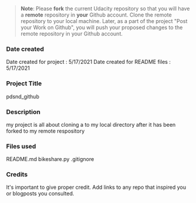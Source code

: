 >**Note**: Please **fork** the current Udacity repository so that you will have a **remote** repository in **your** Github account. Clone the remote repository to your local machine. Later, as a part of the project "Post your Work on Github", you will push your proposed changes to the remote repository in your Github account.

### Date created
Date created for project : 5/17/2021
Date created for README files : 5/17/2021 

### Project Title
pdsnd_github

### Description
my project is all about cloning a to my local directory after it has been forked to my remote respository

### Files used
README.md
bikeshare.py
.gitignore

### Credits
It's important to give proper credit. Add links to any repo that inspired you or blogposts you consulted.

